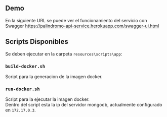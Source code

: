 ## Demo

En la siguiente URL se puede ver el funcionamiento del servicio con Swagger
https://palindromo-api-service.herokuapp.com/swagger-ui.html

## Scripts Disponibles

Se deben ejecutar en la carpeta `resources\scripts\app`:

### `build-docker.sh`

Script para la generacion de la imagen docker.<br />

### `run-docker.sh`

Script para la ejecutar la imagen docker.<br />
Dentro del script esta la ip del servidor mongodb, actualmente configurado en `172.17.0.3`.